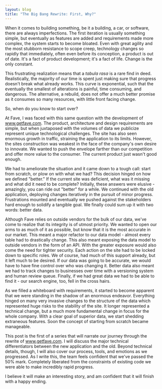 ```yaml
---
layout: blog
title: "The Big Bang Rewrite: First, Why?"
---
```

When it comes to building something, be it a building, a car, or software, there are always imperfections. The first iteration is usually something simple, but eventually as features are added and requirements made more complex, the system starts to become bloated. Even with great agility and the most stubborn resistance to scope creep, technology changes so rapidly that immediately, often even before its conception, a product is out of date. It's a fact of product development; it's a fact of life. Change is the only constant.

This frustrating realization means that a _tabula rasa_ is a rare find in deed. Realistically, the majority of our time is spent just making sure that progress doesn't break what already works. This curve is exponential, such that the eventually the smallest of alterations is painful, time consuming, and dangerous. The alternative, a rebuild, does not offer a much better promise as it consumes so many resources, with little front facing change.

So, when do you know to start over?

At Fave, I was faced with this same question with the development of www.getfave.com. The product, architecture and design requirements are simple, but when juxtaposed with the volumes of data we publicize represent unique technological challenges. The site has also seen enormous growth in traffic, straining the application to its limits. However, the sites construction was weakest in the face of the company's own desire to innovate. We wanted to push the envelope farther than our competition and offer more value to the consumer. The current product just wasn't good enough.

We had to ameliorate the situation and it came down to a tough call: start from scratch, or plow on with what we had? This decision hinged on how we defined "better." If the current site was deficient, what was it missing and what did it need to be complete? Initially, these answers were elusive - amazingly, you can ride out "better" for a while. We continued with the old application, deploying changes iteratively in the pursuit of minor progress. Frustrations mounted and eventually we pushed against the stakeholders hard enough to solidify a tangible goal. We finally could sum up it with two words: better data.

Although Fave relies on outside vendors for the bulk of our data, we've come to realize that its integrity is of utmost priority. We wanted to open our arms to as much of it as possible, but know that it is the most accurate in our market. This meant a major refactor to our data model - almost every table had to drastically change. This also meant exposing the data model to outside vendors in the form of an API. With the greater exposure would also come the need for tighter security. Each action on the site had to be locked down to specific roles. We of course, had much of this support already, but it left much to be desired. If our data was going to be accurate, we would have to have fine control over who was changing it. Better data also meant we had to track changes to businesses over time with a versioning system and human review queue. Finally, if we had great data we had to be able to find it - our search engine, too, fell in the cross hairs.

As we filled a whiteboard with requirements, it started to become apparent that we were standing in the shadow of an enormous endeavor. Everything hinged on many very invasive changes to the structure of the data which represented huge risks to the stability of the site. It longer represented a technical change, but a much more fundamental change in focus for the whole company. With a clear goal of superior data, we start shedding extraneous features. Soon the concept of starting from scratch became manageable.

This post is the first of a series that will narrate our journey through the rewrite of www.getfave.com. I will discuss the major technical differentiators between the new application and the old. Beyond technical details, though, I will also cover our process, tools, and emotions as we progressed. As I write this, the team feels confident that we've passed the 50% mark. Completely liberated from the constraints of existing code we were able to make incredibly rapid progress.

I believe it will make an interesting story, and am confident that it will finish with a happy ending.
